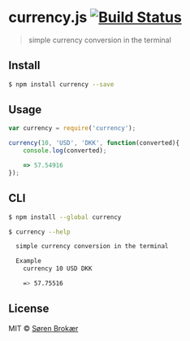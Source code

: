 # currency.js [![Build Status](http://img.shields.io/travis/srn/currency.js.svg?style=flat-square)](https://travis-ci.org/srn/currency.js)
>  simple currency conversion in the terminal

## Install

```sh
$ npm install currency --save
```

## Usage

```js
var currency = require('currency');

currency(10, 'USD', 'DKK', function(converted){
    console.log(converted);

    => 57.54916
});
```

## CLI
```sh
$ npm install --global currency
```

```sh
$ currency --help

  simple currency conversion in the terminal

  Example
    currency 10 USD DKK

    => 57.75516
```

## License

MIT © [Søren Brokær](http://srn.io)